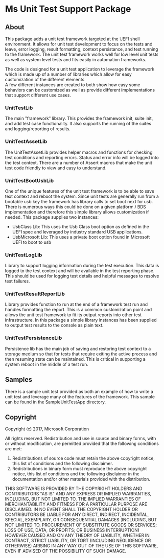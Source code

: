 # Ms Unit Test Support Package

## About

This package adds a unit test framework targeted at the UEFI shell environment. 
It allows for unit test development to focus on the tests and leave, error logging, result formatting,
context persistance, and test running to the framework.  The unit test framework works well for low
level unit tests as well as system level tests and fits easily in automation frameworks. 

The code is designed for a unit test application to leverage the framework which is made 
up of a number of libraries which allow for easy customization of the different elements.  
A few different instances are created to both show how easy some behaviors can be customized as 
well as provide different implementations that support different use cases.  

### UnitTestLib

The main "framework" library.  This provides the framework init, suite init, and add test case 
functionality.  It also supports the running of the suites and logging/reporting of results.

### UnitTestAssetLib

The UnitTestAssetLib provides helper macros and functions for checking test conditions and 
reporting errors.  Status and error info will be logged into the test context.  There are a number
of Assert macros that make the unit test code friendly to view and easy to understand.  


### UnitTestBootUsbLib

One of the unique features of the unit test framework is to be able to save text context
and reboot the system.  Since unit tests are generally run from a bootable usb key the framework
has library calls to set boot next for usb.  There is numerous ways this could be done on a given
platform / BDS implementation and therefore this simple library allows customization if needed. 
This package supplies two instances:

* UsbClass Lib: This uses the Usb Class boot option as defined in the UEFI spec and leveraged 
by industry standard USB applications.  
* UsbMicrosoft Lib: This uses a private boot option found in Microsoft UEFI to boot to usb 

### UnitTestLogLib

Library to support logging information during the test execution.  This data is logged to the test 
context and will be available in the test reporting phase.  This should be used for logging test
details and helpful messages to resolve test failures.  

### UnitTestResultReportLib

Library provides function to run at the end of a framework test run and handles formatting the report.  This is a common customization point and allows the unit test framework to fit 
its output reports into other test infrastructure.  In this package a simple library instances has 
been supplied to output test results to the console as plain text.

### UnitTestPersistenceLib

Persistence lib has the main job of saving and restoring test context to a storage medium so that for tests
that require exiting the active process and then resuming state can be maintained.  This is critical
in supporting a system reboot in the middle of a test run.  

## Samples

There is a sample unit test provided as both an example of how to write a unit test and leverage 
many of the features of the framework.  This sample can be found in the SampleUnitTestApp directory.    


## Copyright

Copyright (c) 2017, Microsoft Corporation

All rights reserved. Redistribution and use in source and binary forms, with or without modification, are permitted provided that the following conditions are met:
1. Redistributions of source code must retain the above copyright notice, this list of conditions and the following disclaimer.
2. Redistributions in binary form must reproduce the above copyright notice, this list of conditions and the following disclaimer in the documentation and/or other materials provided with the distribution.

THIS SOFTWARE IS PROVIDED BY THE COPYRIGHT HOLDERS AND CONTRIBUTORS "AS IS" AND ANY EXPRESS OR IMPLIED WARRANTIES, INCLUDING, BUT NOT LIMITED TO, THE IMPLIED WARRANTIES OF MERCHANTABILITY AND FITNESS FOR A PARTICULAR PURPOSE ARE DISCLAIMED. IN NO EVENT SHALL THE COPYRIGHT HOLDER OR CONTRIBUTORS BE LIABLE FOR ANY DIRECT, INDIRECT, INCIDENTAL, SPECIAL, EXEMPLARY, OR CONSEQUENTIAL DAMAGES (INCLUDING, BUT NOT LIMITED TO, PROCUREMENT OF SUBSTITUTE GOODS OR SERVICES; LOSS OF USE, DATA, OR PROFITS; OR BUSINESS INTERRUPTION) HOWEVER CAUSED AND ON ANY THEORY OF LIABILITY, WHETHER IN CONTRACT, STRICT LIABILITY, OR TORT (INCLUDING NEGLIGENCE OR OTHERWISE) ARISING IN ANY WAY OUT OF THE USE OF THIS SOFTWARE, EVEN IF ADVISED OF THE POSSIBILITY OF SUCH DAMAGE.

 